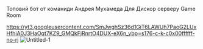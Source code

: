 Топовий бот от команиди Андрея Мухамеда Для Дискор серверу Game Room

https://yt3.googleusercontent.com/SmJwghSz36d1GiT6LAWUh7PaoG2LUxHfhiA0J3HaOqt7KZ9_GMQkFjRnrtO4DUX-eX6n_ybp=s176-c-k-c0x00ffffff-no-rj
![Untitled-1](https://github.com/AndreMuhamed/Game_Room/assets/128980327/d26efe6b-9335-4d76-8359-ed631d7c6aa3)
